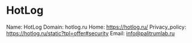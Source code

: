 
# HotLog

Name: HotLog
Domain: hotlog.ru
Home: https://hotlog.ru/
Privacy_policy: https://hotlog.ru/static?tpl=offer#security
Email: info@palitrumlab.ru
